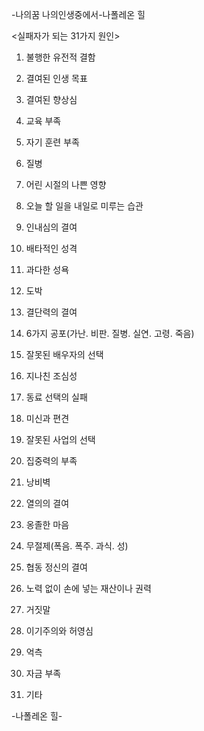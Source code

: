  
 -나의꿈 나의인생중에서-나폴레온 힐

 <실패자가 되는 31가지 원인>

 01. 불행한 유전적 결함

 02. 결여된 인생 목표

 03. 결여된 향상심

 04. 교육 부족

 05. 자기 훈련 부족

 06. 질병

 07. 어린 시절의 나쁜 영향

 08. 오늘 할 일을 내일로 미루는 습관

 09. 인내심의 결여

10. 배타적인 성격

11. 과다한 성욕

12. 도박

13. 결단력의 결여

14. 6가지 공포(가난. 비판. 질병. 실연. 고령. 죽음)

15. 잘못된 배우자의 선택

16. 지나친 조심성

17. 동료 선택의 실패

18. 미신과 편견

19. 잘못된 사업의 선택

20. 집중력의 부족

21. 낭비벽

22. 열의의 결여

23. 옹졸한 마음

24. 무절제(폭음. 폭주. 과식. 성)

25. 협동 정신의 결여

26. 노력 없이 손에 넣는 재산이나 권력

27. 거짓말

28. 이기주의와 허영심

29. 억측

30. 자금 부족

31. 기타

-나폴레온 힐-



